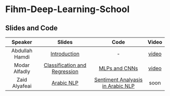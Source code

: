 # Fihm-Deep-Learning-School
## Slides and Code 

| Speaker | Slides | Code | Video |
| :---: | :---: | :---: | :---: |
| Abdullah Hamdi | [Introduction](https://docs.google.com/presentation/d/1QEW9SZA3eWPNxOI4lnhP77yErjt3-K7CKzYFrP8nyd8/edit?usp=sharing) | - | [video](https://youtu.be/M0ZW4ZDa9mU?t=377) |
| Modar Alfadly | [Classification and Regression](https://docs.google.com/presentation/d/1vtXJ9mCfvX87pLXG30pPCz8iWvT_jAIOUixs9Ojx380/edit?usp=sharing) | [MLPs and CNNs](https://colab.research.google.com/drive/1W7j_Vkbk0BUmD8MyhaYYqUzcjxHdjQvJ?usp=sharing) | [video](https://youtu.be/M0ZW4ZDa9mU?t=1583) |
| Zaid Alyafeai | [Arabic NLP](https://docs.google.com/presentation/d/1NYYLHwb6IquwZ9sX8Behu3tv4O3pJfL6O8gtQTC7ous/edit?usp=sharing) | [Sentiment Analyasis in Arabic NLP](https://colab.research.google.com/drive/1wxnmiJQ6roWnlLw17lHypRRWHJShso7l?usp=sharing) | soon |
